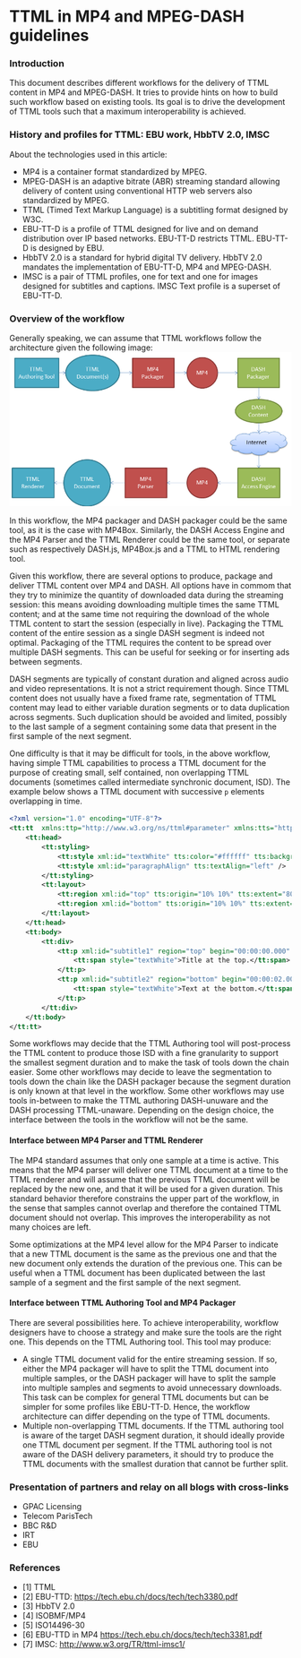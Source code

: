 # TTML in MP4 and MPEG-DASH guidelines

### Introduction

This document describes different workflows for the delivery of TTML content in MP4 and MPEG-DASH. It tries to provide hints on how to build such workflow based on existing tools. Its goal is to drive the development of TTML tools such that a maximum interoperability is achieved.

### History and profiles for TTML: EBU work, HbbTV 2.0, IMSC

About the technologies used in this article:
 - MP4 is a container format standardized by MPEG.
 - MPEG-DASH is an adaptive bitrate (ABR) streaming standard allowing delivery of content using conventional HTTP web servers also standardized by MPEG.
 - TTML (Timed Text Markup Language) is a subtitling format designed by W3C.
 - EBU-TT-D is a profile of TTML designed for live and on demand distribution over IP based networks. EBU-TT-D restricts TTML. EBU-TT-D is designed by EBU.
 - HbbTV 2.0 is a standard for hybrid digital TV delivery. HbbTV 2.0 mandates the implementation of EBU-TT-D, MP4 and MPEG-DASH.
 - IMSC is a pair of TTML profiles, one for text and one for images designed for subtitles and captions. IMSC Text profile is a superset of EBU-TT-D.

### Overview of the workflow
Generally speaking, we can assume that TTML workflows follow the architecture given the following image:
![Image of Workflow](/TTMLWorkflow.png)

In this workflow, the MP4 packager and DASH packager could be the same tool, as it is the case with MP4Box. Similarly, the DASH Access Engine and the MP4 Parser and the TTML Renderer could be the same tool, or separate such as respectively DASH.js, MP4Box.js and a TTML to HTML rendering tool.

Given this workflow, there are several options to produce, package and deliver TTML content over MP4 and DASH. All options have in commom that they try to minimize the quantity of downloaded data during the streaming session: this means avoiding downloading multiple times the same TTML content; and at the same time not requiring the download of the whole TTML content to start the session (especially in live). Packaging the TTML content of the entire session as a single DASH segment is indeed not optimal. Packaging of the TTML requires the content to be spread over multiple DASH segments. This can be useful for seeking or for inserting ads between segments. 

DASH segments are typically of constant duration and aligned across audio and video representations. It is not a strict requirement though. Since TTML content does not usually have a fixed frame rate, segmentation of TTML content may lead to either variable duration segments or to data duplication across segments. Such duplication should be avoided and limited, possibly to the last sample of a segment containing some data that present in the first sample of the next segment. 

One difficulty is that it may be difficult for tools, in the above workflow, having simple TTML capabilities to process a TTML document for the purpose of creating small, self contained, non overlapping TTML documents (sometimes called intermediate synchronic document, ISD). The example below shows a TTML document with successive `p` elements overlapping in time. 

```xml
<?xml version="1.0" encoding="UTF-8"?>
<tt:tt  xmlns:ttp="http://www.w3.org/ns/ttml#parameter" xmlns:tts="http://www.w3.org/ns/ttml#styling" xmlns:tt="http://www.w3.org/ns/ttml" ttp:timeBase="media" xml:lang="de" ttp:cellResolution="50 30">
	<tt:head>
		<tt:styling>
			<tt:style xml:id="textWhite" tts:color="#ffffff" tts:backgroundColor="#000000" tts:fontSize="160%" tts:fontFamily="monospace" />
			<tt:style xml:id="paragraphAlign" tts:textAlign="left" />
		</tt:styling>
		<tt:layout>
			<tt:region xml:id="top" tts:origin="10% 10%" tts:extent="80% 80%" tts:displayAlign="before"/>
			<tt:region xml:id="bottom" tts:origin="10% 10%" tts:extent="80% 80%" tts:displayAlign="after" />	
		</tt:layout>
	</tt:head>
	<tt:body>
		<tt:div>
			<tt:p xml:id="subtitle1" region="top" begin="00:00:00.000" end="00:00:04.000" style="paragraphAlign">
				<tt:span style="textWhite">Title at the top.</tt:span>
			</tt:p>
			<tt:p xml:id="subtitle2" region="bottom" begin="00:00:02.000" end="00:00:06.000" style="paragraphAlign">
				<tt:span style="textWhite">Text at the bottom.</tt:span>
			</tt:p>
		</tt:div>
	</tt:body>
</tt:tt>
```

Some workflows may decide that the TTML Authoring tool will post-process the TTML content to produce those ISD with a fine granularity to support the smallest segment duration and to make the task of tools down the chain easier. Some other workflows may decide to leave the segmentation to tools down the chain like the DASH packager because the segment duration is only known at that level in the workflow. Some other workflows may use tools in-between to make the TTML authoring DASH-unuware and the DASH processing TTML-unaware. Depending on the design choice, the interface between the tools in the workflow will not be the same.

#### Interface between MP4 Parser and TTML Renderer
The MP4 standard assumes that only one sample at a time is active. This means that the MP4 parser will deliver one TTML document at a time to the TTML renderer and will assume that the previous TTML document will be replaced by the new one, and that it will be used for a given duration. This standard behavior therefore constrains the upper part of the workflow, in the sense that samples cannot overlap and therefore the contained TTML document should not overlap. This improves the interoperability as not many choices are left.

Some optimizations at the MP4 level allow for the MP4 Parser to indicate that a new TTML document is the same as the previous one and that the new document only extends the duration of the previous one. This can be useful when a TTML document has been duplicated between the last sample of a segment and the first sample of the next segment.

#### Interface between TTML Authoring Tool and MP4 Packager
There are several possibilities here. To achieve interoperability, workflow designers have to choose a strategy and make sure the tools are the right one. This depends on the TTML Authoring tool. This tool may produce:
  - A single TTML document valid for the entire streaming session. If so, either the MP4 packager will have to split the TTML document into multiple samples, or the DASH packager will have to split the sample into multiple samples and segments to avoid unnecessary downloads. This task can be complex for general TTML documents but can be simpler for some profiles like EBU-TT-D. Hence, the workflow architecture can differ depending on the type of TTML documents.
  - Multiple non-overlapping TTML documents. If the TTML authoring tool is aware of the target DASH segment duration, it should ideally provide one TTML document per segment. If the TTML authoring tool is not aware of the DASH delivery parameters, it should try to produce the TTML documents with the smallest duration that cannot be further split. 

### Presentation of partners and relay on all blogs with cross-links
 - GPAC Licensing
 - Telecom ParisTech
 - BBC R&D
 - IRT
 - EBU

### References
 - [1] TTML
 - [2] EBU-TTD: https://tech.ebu.ch/docs/tech/tech3380.pdf
 - [3] HbbTV 2.0
 - [4] ISOBMF/MP4
 - [5] ISO14496-30
 - [6] EBU-TTD in MP4 https://tech.ebu.ch/docs/tech/tech3381.pdf
 - [7] IMSC: http://www.w3.org/TR/ttml-imsc1/

